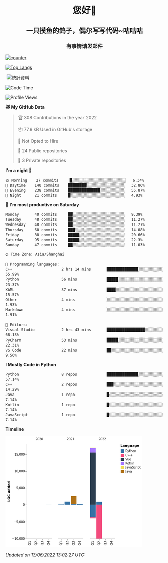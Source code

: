 

<!--
**kitUIN/kitUIN** is a ✨ _special_ ✨ repository because its `README.md` (this file) appears on your GitHub profile.

Here are some ideas to get you started:

- 🔭 I’m currently working on ...
- 🌱 I’m currently learning ...
- 👯 I’m looking to collaborate on ...
- 🤔 I’m looking for help with ...
- 💬 Ask me about ...
- 📫 How to reach me: ...
- 😄 Pronouns: ...
- ⚡ Fun fact: ...
-->
<h1 align="center">您好👋</h1>
<h2 align="center">一只摸鱼的鸽子，偶尔写写代码~咕咕咕</h2>
<h3 align="center">有事情请发邮件</h3>

[![counter](https://count.getloli.com/get/@KitUIN?theme=rule34)](https://count.getloli.com/)

[![Top Langs](https://github-readme-stats.vercel.app/api/top-langs/?username=kitUIN&show_icons=true&theme=gruvbox&locale=cn&layout=compact)](https://github.com/anuraghazra/github-readme-stats)

<p>&nbsp;<img align="center" src="https://github-readme-stats.vercel.app/api?username=kitUIN&show_icons=true&theme=gruvbox&locale=cn" alt="統計資料" /></p>


<!--START_SECTION:waka-->
![Code Time](http://img.shields.io/badge/Code%20Time-582%20hrs%2047%20mins-blue)

![Profile Views](http://img.shields.io/badge/Profile%20Views-1-blue)

**🐱 My GitHub Data** 

> 🏆 308 Contributions in the year 2022
 > 
> 📦 77.9 kB Used in GitHub's storage 
 > 
> 🚫 Not Opted to Hire
 > 
> 📜 24 Public repositories 
 > 
> 🔑 3 Private repositories  
 > 
**I'm a night 🦉** 

```text
🌞 Morning    27 commits     █░░░░░░░░░░░░░░░░░░░░░░░░   6.34% 
🌆 Daytime    140 commits    ████████░░░░░░░░░░░░░░░░░   32.86% 
🌃 Evening    238 commits    ██████████████░░░░░░░░░░░   55.87% 
🌙 Night      21 commits     █░░░░░░░░░░░░░░░░░░░░░░░░   4.93%

```
📅 **I'm most productive on Saturday** 

```text
Monday       40 commits     ██░░░░░░░░░░░░░░░░░░░░░░░   9.39% 
Tuesday      48 commits     ██░░░░░░░░░░░░░░░░░░░░░░░   11.27% 
Wednesday    48 commits     ██░░░░░░░░░░░░░░░░░░░░░░░   11.27% 
Thursday     60 commits     ███░░░░░░░░░░░░░░░░░░░░░░   14.08% 
Friday       88 commits     █████░░░░░░░░░░░░░░░░░░░░   20.66% 
Saturday     95 commits     █████░░░░░░░░░░░░░░░░░░░░   22.3% 
Sunday       47 commits     ██░░░░░░░░░░░░░░░░░░░░░░░   11.03%

```


```text
⌚︎ Time Zone: Asia/Shanghai

💬 Programming languages: 
C++                      2 hrs 14 mins       ██████████████░░░░░░░░░░░   55.99% 
Python                   56 mins             █████░░░░░░░░░░░░░░░░░░░░   23.37% 
XAML                     37 mins             ████░░░░░░░░░░░░░░░░░░░░░   15.57% 
Other                    4 mins              ░░░░░░░░░░░░░░░░░░░░░░░░░   1.93% 
Markdown                 4 mins              ░░░░░░░░░░░░░░░░░░░░░░░░░   1.91%

📝 Editors: 
Visual Studio            2 hrs 43 mins       █████████████████░░░░░░░░   68.13% 
PyCharm                  53 mins             █████░░░░░░░░░░░░░░░░░░░░   22.31% 
VS Code                  22 mins             ██░░░░░░░░░░░░░░░░░░░░░░░   9.56%

```

**I Mostly Code in Python** 

```text
Python                   8 repos             ██████████████░░░░░░░░░░░   57.14% 
C++                      2 repos             ███░░░░░░░░░░░░░░░░░░░░░░   14.29% 
Java                     1 repo              █░░░░░░░░░░░░░░░░░░░░░░░░   7.14% 
Kotlin                   1 repo              █░░░░░░░░░░░░░░░░░░░░░░░░   7.14% 
JavaScript               1 repo              █░░░░░░░░░░░░░░░░░░░░░░░░   7.14%

```


**Timeline**

![Chart not found](https://raw.githubusercontent.com/kitUIN/kitUIN/main/charts/bar_graph.png) 


 *Updated on 13/06/2022 13:02:27 UTC*
<!--END_SECTION:waka-->

